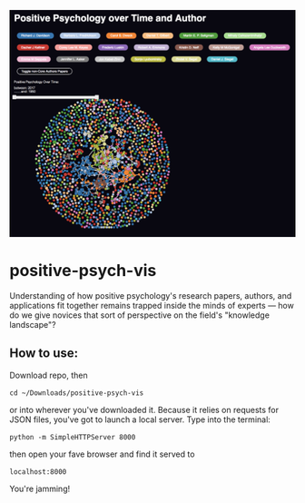 ![Screenshot of Vis](https://github.com/davidnmora/positive-psych-vis/blob/master/vis-screenshot.png "Screenshot of the vis")

# positive-psych-vis
Understanding of how positive psychology's research papers, authors, and applications fit together remains trapped inside the minds of experts — how do we give novices that sort of perspective on the field's "knowledge landscape"?

## How to use:
Download repo, then 
```
cd ~/Downloads/positive-psych-vis
```
or into wherever you've downloaded it.
Because it relies on requests for JSON files, you've got to launch a local server. Type into the terminal:
```
python -m SimpleHTTPServer 8000
```
then open your fave browser and find it served to
```
localhost:8000
```
You're jamming!
